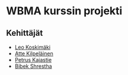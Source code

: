 # WBMA kurssin projekti


## Kehittäjät
- [Leo Koskimäki](https://github.com/Lekematti)
- [Atte Kilpeläinen](https://github.com/kurjaakoodia)
- [Petrus Kajastie]()
- [Bibek Shrestha]()
####
